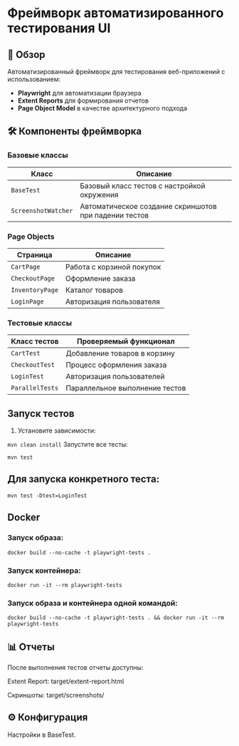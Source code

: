 # Фреймворк автоматизированного тестирования UI

## 📌 Обзор
Автоматизированный фреймворк для тестирования веб-приложений с использованием:
- **Playwright** для автоматизации браузера
- **Extent Reports** для формирования отчетов
- **Page Object Model** в качестве архитектурного подхода

## 🛠️ Компоненты фреймворка

### Базовые классы
| Класс | Описание |
|-------|----------|
| `BaseTest` | Базовый класс тестов с настройкой окружения |
| `ScreenshotWatcher` | Автоматическое создание скриншотов при падении тестов |

### Page Objects
| Страница | Описание |
|----------|----------|
| `CartPage` | Работа с корзиной покупок |
| `CheckoutPage` | Оформление заказа |
| `InventoryPage` | Каталог товаров |
| `LoginPage` | Авторизация пользователя |

### Тестовые классы
| Класс тестов    | Проверяемый функционал |
|-----------------|-----------------------|
| `CartTest`      | Добавление товаров в корзину |
| `CheckoutTest`  | Процесс оформления заказа |
| `LoginTest`     | Авторизация пользователей |
| `ParallelTests` | Параллельное выполнение тестов |

## Запуск тестов
1. Установите зависимости:


`mvn clean install`
Запустите все тесты:

`mvn test`

## Для запуска конкретного теста:

`mvn test -Dtest=LoginTest`

## Docker

### Запуск образа:
`docker build --no-cache -t playwright-tests .`

### Запуск контейнера:
`docker run -it --rm playwright-tests`

### Запуск образа и контейнера одной командой:

`docker build --no-cache -t playwright-tests . && docker run -it --rm playwright-tests`

## 📊 Отчеты
После выполнения тестов отчеты доступны:

Extent Report: target/extent-report.html

Скриншоты: target/screenshots/

## ⚙️ Конфигурация
Настройки в BaseTest.


